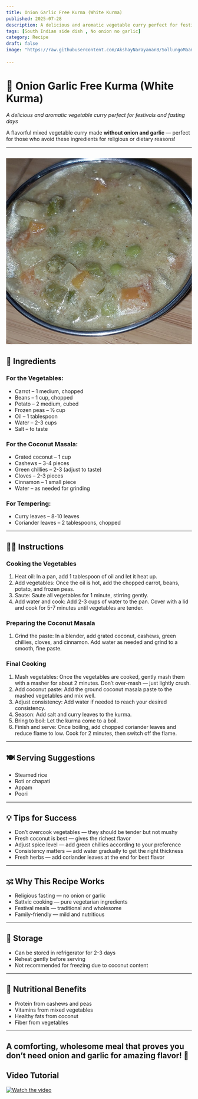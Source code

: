 ```yaml
---
title: Onion Garlic Free Kurma (White Kurma)
published: 2025-07-28  
description: A delicious and aromatic vegetable curry perfect for festivals and fasting days
tags: [South Indian side dish , No onion no garlic]  
category: Recipe  
draft: false  
image: "https://raw.githubusercontent.com/AkshayNarayananB/SollungoMaami/master/images/white%20kurma.jpg" 
 
---
```


# 🥥 Onion Garlic Free Kurma (White Kurma)

*A delicious and aromatic vegetable curry perfect for festivals and fasting days*

A flavorful mixed vegetable curry made **without onion and garlic** — perfect for those who avoid these ingredients for religious or dietary reasons!

---
![white kurma](https://raw.githubusercontent.com/AkshayNarayananB/SollungoMaami/master/images/white%20kurma.jpg)
---
## 🛒 Ingredients

### For the Vegetables:
-  Carrot – 1 medium, chopped  
-  Beans – 1 cup, chopped  
-  Potato – 2 medium, cubed  
-  Frozen peas – ½ cup  
-  Oil – 1 tablespoon  
-  Water – 2-3 cups  
-  Salt – to taste  

### For the Coconut Masala:
-  Grated coconut – 1 cup  
-  Cashews – 3-4 pieces  
-  Green chillies – 2-3 (adjust to taste)  
-  Cloves – 2-3 pieces  
-  Cinnamon – 1 small piece  
-  Water – as needed for grinding  

### For Tempering:
-  Curry leaves – 8-10 leaves  
-  Coriander leaves – 2 tablespoons, chopped  

---

## 👩‍🍳 Instructions

### Cooking the Vegetables  
1.  Heat oil: In a pan, add 1 tablespoon of oil and let it heat up.  
2.  Add vegetables: Once the oil is hot, add the chopped carrot, beans, potato, and frozen peas.  
3.  Saute: Saute all vegetables for 1 minute, stirring gently.  
4.  Add water and cook: Add 2-3 cups of water to the pan. Cover with a lid and cook for 5-7 minutes until vegetables are tender.  

### Preparing the Coconut Masala  
1.  Grind the paste: In a blender, add grated coconut, cashews, green chillies, cloves, and cinnamon. Add water as needed and grind to a smooth, fine paste.  

### Final Cooking  
1.  Mash vegetables: Once the vegetables are cooked, gently mash them with a masher for about 2 minutes. Don’t over-mash — just lightly crush.  
2.  Add coconut paste: Add the ground coconut masala paste to the mashed vegetables and mix well.  
3.  Adjust consistency: Add water if needed to reach your desired consistency.  
4.  Season: Add salt and curry leaves to the kurma.  
5.  Bring to boil: Let the kurma come to a boil.  
6.  Finish and serve: Once boiling, add chopped coriander leaves and reduce flame to low. Cook for 2 minutes, then switch off the flame.  

---

## 🍽️ Serving Suggestions  
-  Steamed rice  
-  Roti or chapati  
-  Appam  
-  Poori  

---

## 💡 Tips for Success  
-  Don’t overcook vegetables — they should be tender but not mushy  
-  Fresh coconut is best — gives the richest flavor  
-  Adjust spice level — add green chillies according to your preference  
-  Consistency matters — add water gradually to get the right thickness  
-  Fresh herbs — add coriander leaves at the end for best flavor  

---

## 🕉️ Why This Recipe Works  
-  Religious fasting — no onion or garlic  
-  Sattvic cooking — pure vegetarian ingredients  
-  Festival meals — traditional and wholesome  
-  Family-friendly — mild and nutritious  

---

## 🧊 Storage  
-  Can be stored in refrigerator for 2-3 days  
-  Reheat gently before serving  
-  Not recommended for freezing due to coconut content  

---

## 🌿 Nutritional Benefits  
-  Protein from cashews and peas  
-  Vitamins from mixed vegetables  
-  Healthy fats from coconut  
-  Fiber from vegetables  

---

A comforting, wholesome meal that proves you don’t need onion and garlic for amazing flavor! 🌟
---

## Video Tutorial

[![Watch the video](https://img.youtube.com/vi/LhFE1ER-YhY/0.jpg)](https://youtu.be/LhFE1ER-YhY?si=hLlFd23ikSIqPJ1d)


